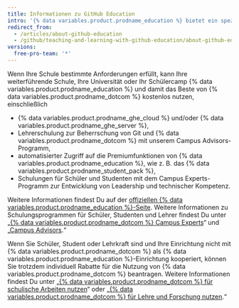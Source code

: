 ```yaml
---
title: Informationen zu GitHub Education
intro: '{% data variables.product.prodname_education %} bietet ein spezielles kostenloses Produkt für Bildungseinrichtungen, die {% data variables.product.prodname_dotcom %} optimal für ihre Community nutzen möchten und den spezifischen Programmanforderungen zustimmen.'
redirect_from:
  - /articles/about-github-education
  - /github/teaching-and-learning-with-github-education/about-github-education
versions:
  free-pro-team: '*'
---
```

Wenn Ihre Schule bestimmte Anforderungen erfüllt, kann Ihre weiterführende Schule, Ihre Universität oder Ihr Schülercamp {% data variables.product.prodname_education %} und damit das Beste von {% data variables.product.prodname_dotcom %} kostenlos nutzen, einschließlich
- {% data variables.product.prodname_ghe_cloud %} und/oder {% data variables.product.prodname_ghe_server %},
- Lehrerschulung zur Beherrschung von Git und {% data variables.product.prodname_dotcom %} mit unserem Campus Advisors-Programm,
- automatisierter Zugriff auf die Premiumfunktionen von {% data variables.product.prodname_education %}, wie z. B. das {% data variables.product.prodname_student_pack %},
- Schulungen für Schüler und Studenten mit dem Campus Experts-Programm zur Entwicklung von Leadership und technischer Kompetenz.

Weitere Informationen findest Du auf der [offiziellen {% data variables.product.prodname_education %}-Seite](https://education.github.com/partners/schools). Weitere Informationen zu Schulungsprogrammen für Schüler, Studenten und Lehrer findest Du unter „[{% data variables.product.prodname_dotcom %} Campus Experts](https://education.github.com/students/experts)“ und „[Campus Advisors](https://education.github.com/teachers/advisors).“

Wenn Sie Schüler, Student oder Lehrkraft sind und Ihre Einrichtung nicht mit {% data variables.product.prodname_dotcom %} als {% data variables.product.prodname_education %}-Einrichtung kooperiert, können Sie trotzdem individuell Rabatte für die Nutzung von {% data variables.product.prodname_dotcom %} beantragen. Weitere Informationen findest Du unter „[{% data variables.product.prodname_dotcom %} für schulische Arbeiten nutzen](/articles/using-github-for-your-schoolwork/)“ oder „[{% data variables.product.prodname_dotcom %} für Lehre und Forschung nutzen](/articles/using-github-in-your-classroom-and-research/).“
